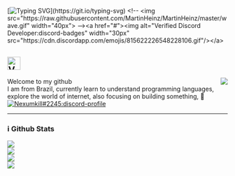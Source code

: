 [![Typing SVG](https://readme-typing-svg.herokuapp.com/?lines=Ola+eu+sou+Matheus;)](https://git.io/typing-svg) <!-- <img src="https://raw.githubusercontent.com/MartinHeinz/MartinHeinz/master/wave.gif" width="40px"> --><a href="#"><img alt="Verified Discord Developer:discord-badges" width="30px" src="https://cdn.discordapp.com/emojis/815622226548228106.gif"/></a>

<h2>
  <!-- <img src="https://raw.githubusercontent.com/MartinHeinz/MartinHeinz/master/wave.gif" width="40px"> --><a href="#"><img alt="Verified Discord Developer:discord-badges" width="30px" src="https://cdn.discordapp.com/emojis/815622226548228106.gif"/></a>
</h2>
    <a href="https://github.com/blaumath">
        <img align="right" src="https://komarev.com/ghpvc/?username=Nexumkill&color=5865F2" />
    </a> 
    Welcome to my github
<br>
    I am from Brazil, currently learn to understand  programming languages, explore the world of internet, also focusing on building something, 🚀<!-- and btw, I side work as a developer on a VoIP platform called <strong> <a href="https://discord.com">Discord</a></strong> -->
<br>
    <a href="https://discord.com/users/335545373789519872">
        <img src="https://discord.c99.nl/widget/theme-2/335545373789519872.png" alt="Nexumkill#2245:discord-profile"/>
    </a>
</div>
<p>
<hr>
<h3>ℹ️ Github Stats</h3>
    <a href="https://github.com/blaumath">
        <img src="https://github-readme-streak-stats.herokuapp.com?user=blaumath&theme=tokyonight" />
    </a>
        <br>
    <a href="https://github.com/blaumath">
        <img src="https://github-readme-stats.vercel.app/api?username=blaumath&show_icons=true&theme=tokyonight" />
    </a>
    <br>
    <a href="https://github.com/blaumath">
        <img src="https://github-readme-stats.vercel.app/api/top-langs/?username=DevinOfficial&layout=compact&theme=tokyonight" />
    </a>
    <br>
    <a href="#">
        <img src="https://activity-graph.herokuapp.com/graph?username=blaumath&bg_color=0a0047&color=ffffff&line=00ff99&point=ffffff&area=true&hide_border=true"/>
    </a>
